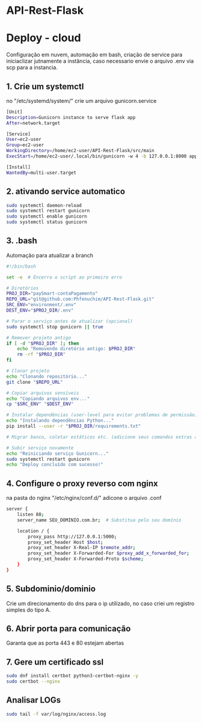 # API-Rest-Flask

# Deploy - cloud
Configuração em nuvem, automação em bash, criação de service para iniciaclizar jutnamente a instância, caso necessario envie o arquivo .env via scp para a instancia.
## 1. Crie um systemctl
no "/etc/systemd/system/" crie um arquivo gunicorn.service
```bash
[Unit]
Description=Gunicorn instance to serve flask app
After=network.target

[Service]
User=ec2-user
Group=ec2-user
WorkingDirectory=/home/ec2-user/API-Rest-Flask/src/main
ExecStart=/home/ec2-user/.local/bin/gunicorn -w 4 -b 127.0.0.1:8000 app:app

[Install]
WantedBy=multi-user.target
```
## 2. ativando service automatico
```bash
sudo systemctl daemon-reload
sudo systemctl restart gunicorn
sudo systemctl enable gunicorn
sudo systemctl status gunicorn
```

## 3. .bash
Automação para atualizar a branch

```bash
#!/bin/bash

set -e  # Encerra o script ao primeiro erro

# Diretórios
PROJ_DIR="paySmart-contaPagamento"
REPO_URL="git@github.com:Phfenuchim/API-Rest-Flask.git"
SRC_ENV="environment/.env"
DEST_ENV="$PROJ_DIR/.env"

# Parar o serviço antes de atualizar (opcional)
sudo systemctl stop gunicorn || true

# Remover projeto antigo
if [ -d "$PROJ_DIR" ]; then
    echo "Removendo diretório antigo: $PROJ_DIR"
    rm -rf "$PROJ_DIR"
fi

# Clonar projeto
echo "Clonando repositório..."
git clone "$REPO_URL"

# Copiar arquivos sensíveis
echo "Copiando arquivos env..."
cp "$SRC_ENV" "$DEST_ENV"

# Instalar dependências (user-level para evitar problemas de permissão)
echo "Instalando dependências Python..."
pip install --user -r "$PROJ_DIR/requirements.txt"

# Migrar banco, coletar estáticos etc. (adicione seus comandos extras aqui)

# Subir serviço novamente
echo "Reiniciando serviço Gunicorn..."
sudo systemctl restart gunicorn
echo "Deploy concluído com sucesso!"

```
## 4. Configure o proxy reverso com nginx
na pasta do nginx "/etc/nginx/conf.d/" adicone o arquivo .conf

```bash
server {
    listen 80;
    server_name SEU_DOMINIO.com.br;  # Substitua pelo seu domínio

    location / {
        proxy_pass http://127.0.0.1:5000;
        proxy_set_header Host $host;
        proxy_set_header X-Real-IP $remote_addr;
        proxy_set_header X-Forwarded-For $proxy_add_x_forwarded_for;
        proxy_set_header X-Forwarded-Proto $scheme;
    }
}
```
## 5. Subdominio/dominio
Crie um direcionamento do dns para o ip utilizado, no caso criei um registro simples do tipo A.

## 6. Abrir porta para comunicação
Garanta que as porta 443 e 80 estejam abertas

## 7. Gere um certificado ssl
```bash
sudo dnf install certbot python3-certbot-nginx -y
sudo certbot --nginx

```
## Analisar LOGs
```bash
sudo tail -f var/log/nginx/access.log
```